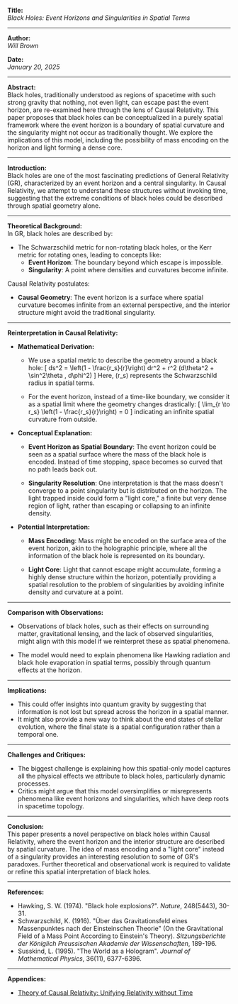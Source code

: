 **Title:**  
*Black Holes: Event Horizons and Singularities in Spatial Terms*

---

**Author:**  
*Will Brown*

**Date:**  
*January 20, 2025*

---

**Abstract:**  
Black holes, traditionally understood as regions of spacetime with such strong gravity that nothing, not even light, can escape past the event horizon, are re-examined here through the lens of Causal Relativity. This paper proposes that black holes can be conceptualized in a purely spatial framework where the event horizon is a boundary of spatial curvature and the singularity might not occur as traditionally thought. We explore the implications of this model, including the possibility of mass encoding on the horizon and light forming a dense core.

---

**Introduction:**  
Black holes are one of the most fascinating predictions of General Relativity (GR), characterized by an event horizon and a central singularity. In Causal Relativity, we attempt to understand these structures without invoking time, suggesting that the extreme conditions of black holes could be described through spatial geometry alone.

---

**Theoretical Background:**  
In GR, black holes are described by:
- The Schwarzschild metric for non-rotating black holes, or the Kerr metric for rotating ones, leading to concepts like:
  - **Event Horizon**: The boundary beyond which escape is impossible.
  - **Singularity**: A point where densities and curvatures become infinite.

Causal Relativity postulates:
- **Causal Geometry**: The event horizon is a surface where spatial curvature becomes infinite from an external perspective, and the interior structure might avoid the traditional singularity.

---

**Reinterpretation in Causal Relativity:**

- **Mathematical Derivation:**
  - We use a spatial metric to describe the geometry around a black hole:
    \[
    ds^2 = \left(1 - \frac{r_s}{r}\right) dr^2 + r^2 (d\theta^2 + \sin^2\theta \, d\phi^2)
    \]
    Here, \(r_s\) represents the Schwarzschild radius in spatial terms.
  
  - For the event horizon, instead of a time-like boundary, we consider it as a spatial limit where the geometry changes drastically:
    \[
    \lim_{r \to r_s} \left(1 - \frac{r_s}{r}\right) = 0
    \]
    indicating an infinite spatial curvature from outside.

- **Conceptual Explanation:**
  - **Event Horizon as Spatial Boundary**: The event horizon could be seen as a spatial surface where the mass of the black hole is encoded. Instead of time stopping, space becomes so curved that no path leads back out.

  - **Singularity Resolution**: One interpretation is that the mass doesn't converge to a point singularity but is distributed on the horizon. The light trapped inside could form a "light core," a finite but very dense region of light, rather than escaping or collapsing to an infinite density.

- **Potential Interpretation:** 
  - **Mass Encoding**: Mass might be encoded on the surface area of the event horizon, akin to the holographic principle, where all the information of the black hole is represented on its boundary.

  - **Light Core**: Light that cannot escape might accumulate, forming a highly dense structure within the horizon, potentially providing a spatial resolution to the problem of singularities by avoiding infinite density and curvature at a point.

---

**Comparison with Observations:**  
- Observations of black holes, such as their effects on surrounding matter, gravitational lensing, and the lack of observed singularities, might align with this model if we reinterpret these as spatial phenomena.

- The model would need to explain phenomena like Hawking radiation and black hole evaporation in spatial terms, possibly through quantum effects at the horizon.

---

**Implications:**  
- This could offer insights into quantum gravity by suggesting that information is not lost but spread across the horizon in a spatial manner.
- It might also provide a new way to think about the end states of stellar evolution, where the final state is a spatial configuration rather than a temporal one.

---

**Challenges and Critiques:**  
- The biggest challenge is explaining how this spatial-only model captures all the physical effects we attribute to black holes, particularly dynamic processes.
- Critics might argue that this model oversimplifies or misrepresents phenomena like event horizons and singularities, which have deep roots in spacetime topology.

---

**Conclusion:**  
This paper presents a novel perspective on black holes within Causal Relativity, where the event horizon and the interior structure are described by spatial curvature. The idea of mass encoding and a "light core" instead of a singularity provides an interesting resolution to some of GR's paradoxes. Further theoretical and observational work is required to validate or refine this spatial interpretation of black holes.

---

**References:**  
- Hawking, S. W. (1974). "Black hole explosions?". *Nature*, 248(5443), 30-31.
- Schwarzschild, K. (1916). "Über das Gravitationsfeld eines Massenpunktes nach der Einsteinschen Theorie" (On the Gravitational Field of a Mass Point According to Einstein's Theory). *Sitzungsberichte der Königlich Preussischen Akademie der Wissenschaften*, 189-196.
- Susskind, L. (1995). "The World as a Hologram". *Journal of Mathematical Physics*, 36(11), 6377-6396.

---

**Appendices:**  
- [Theory of Causal Relativity: Unifying Relativity without Time](https://github.com/ENSpunks/Causal-Relativity-Public-/blob/main/Papers/Causal%20Relativity/Theory%20of%20Causal%20Relativity%20(Published%2001-20-25))
